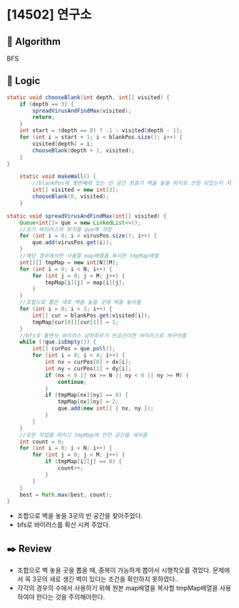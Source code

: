 # [14502] 연구소

## :pushpin: **Algorithm**

BFS

## :round_pushpin: **Logic**

```java
static void chooseBlank(int depth, int[] visited) {
	if (depth == 3) {
		spreadVirusAndFindMax(visited);
		return;
	}
	int start = (depth == 0) ? -1 : visited[depth - 1];
	for (int i = start + 1; i < blankPos.size(); i++) {
		visited[depth] = i;
		chooseBlank(depth + 1, visited);
	}
}

	static void makeWall() {
        //blankPos에 몇번째에 있는 빈 공간 좌표가 벽을 놓을 위치로 선정 되었는지 저장할 배열
		int[] visited = new int[3];
		chooseBlank(0, visited);
	}

static void spreadVirusAndFindMax(int[] visited) {
	Queue<int[]> que = new LinkedList<>();
	//초기 바이러스의 위치를 que에 저장
	for (int i = 0; i < virusPos.size(); i++) {
		que.add(virusPos.get(i));
	}
	//해당 경우에서만 사용할 map배열을 복사한 tmpMap배열
	int[][] tmpMap = new int[N][M];
	for (int i = 0; i < N; i++) {
		for (int j = 0; j < M; j++) {
			tmpMap[i][j] = map[i][j];
		}
	}
	//조합으로 뽑은 새로 벽을 놓을 곳에 벽을 놓아줌
	for (int i = 0; i < 3; i++) {
		int[] cur = blankPos.get(visited[i]);
		tmpMap[cur[0]][cur[1]] = 1;
	}
	//bfs로 돌면서 바이러스 상하좌우가 빈공간이면 바이러스로 바꾸어줌
	while (!que.isEmpty()) {
		int[] curPos = que.poll();
		for (int i = 0; i < 4; i++) {
			int nx = curPos[0] + dx[i];
			int ny = curPos[1] + dy[i];
			if (nx < 0 || nx >= N || ny < 0 || ny >= M) {
				continue;
			}
			if (tmpMap[nx][ny] == 0) {
				tmpMap[nx][ny] = 2;
				que.add(new int[] { nx, ny });
			}
		}
	}
	//모든 작업을 마치고 tmpMap에 안전 공간을 세어줌
	int count = 0;
	for (int i = 0; i < N; i++) {
		for (int j = 0; j < M; j++) {
			if (tmpMap[i][j] == 0) {
				count++;
			}
		}
	}
	best = Math.max(best, count);
}
  ```
   - 조합으로 벽을 놓을 3곳의 빈 공간을 찾아주었다.
   - bfs로 바이러스를 확산 시켜 주었다.
  
  
## :black_nib: **Review**
 - 조합으로 벽 놓을 곳을 뽑을 때, 중복이 가능하게 뽑아서 시행착오를 겪었다. 문제에서 꼭 3곳의 새로 생긴 벽이 있다는 조건을 확인하지 못하였다..
 - 각각의 경우의 수에서 사용하기 위해 원본 map배열을 복사할 tmpMap배열을 사용하여야 한다는 것을 주의해야한다.


  
  	

  
